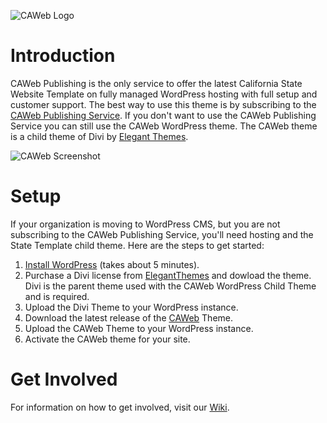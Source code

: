 ![CAWeb Logo](https://user-images.githubusercontent.com/13723805/29735384-6c10ea28-89ad-11e7-9484-6fc0e1416d8f.png)

# Introduction
CAWeb Publishing is the only service to offer the latest California State Website Template on fully managed WordPress hosting with full setup and customer support. The best way to use this theme is by subscribing to the [CAWeb Publishing Service](https://cdt.ca.gov/services/caweb-publishing/). If you don't want to use the CAWeb Publishing Service you can still use the CAWeb WordPress theme. The CAWeb theme is a child theme of Divi by [Elegant Themes](https://www.elegantthemes.com/gallery/divi/).

![CAWeb Screenshot](https://user-images.githubusercontent.com/13723805/28390282-30ecc610-6c8e-11e7-9e3e-b2fa1036377a.png)

# Setup
If your organization is moving to WordPress CMS, but you are not subscribing to the CAWeb Publishing Service, you'll need hosting and the State Template child theme. Here are the steps to get started:
1. [Install WordPress](https://wordpress.org/support/article/how-to-install-wordpress/) (takes about 5 minutes).
2. Purchase a Divi license from [ElegantThemes](https://www.elegantthemes.com/join/) and dowload the theme. Divi is the parent theme used with the CAWeb WordPress Child Theme and is required.
3. Upload the Divi Theme to your WordPress instance.
5. Download the latest release of the [CAWeb](https://github.com/CA-CODE-Works/CAWeb/releases) Theme. 
6. Upload the CAWeb Theme to your WordPress instance.
7. Activate the CAWeb theme for your site.

# Get Involved
For information on how to get involved, visit our [Wiki](https://github.com/Danny-Guzman/CAWeb/wiki).
